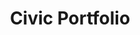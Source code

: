 ---
templateKey: resourcescard
image: /img/rectangle.png
title: Civic Portfolio
file: /resumes/michael-resume.pdf
---